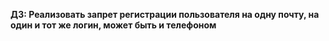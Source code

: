 **ДЗ: Реализовать запрет регистрации пользователя на одну почту,
на один и тот же логин, может быть и телефоном**

